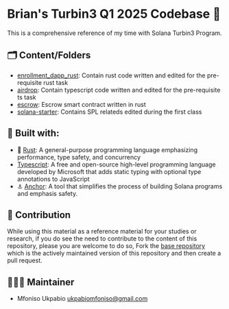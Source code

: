 # Brian's Turbin3 Q1 2025 Codebase 🦇

This is a comprehensive reference of my time with Solana Turbin3 Program.

## 🗂️ Content/Folders
- [enrollment_dapp_rust](/enrollment_dapp_rust/): Contain rust code written and edited for the pre-requisite rust task
- [airdrop](/airdrop/): Contain typescript code written and edited for the pre-requisite ts task
- [escrow](/escrow/): Escrow smart contract written in rust
- [solana-starter](/solana-starter/): Contains SPL relateds edited during the first class


## 🔨 Built with:
- 🦀 [Rust](https://www.rust-lang.org/): A general-purpose programming language emphasizing performance, type safety, and concurrency
- [Typescript](https://www.typescriptlang.org/): A free and open-source high-level programming language developed by Microsoft that adds static typing with optional type annotations to JavaScript
- ⚓️ [Anchor](https://www.anchor-lang.com/): A tool that simplifies the process of building Solana programs and emphasis safety.


## 🤝 Contribution
While using this material as a reference material for your studies or research, if you do see the need to contribute to the 
content of this repository, please you are welcome to do so, Fork the [base repository](https://github.com/AirZED/Q1_25_Builder_Mfoniso) which is the actively maintained version of this repository and then create a pull request.


## 👨🏽‍🔧 Maintainer
- Mfoniso Ukpabio <ukpabiomfoniso@gmail.com>